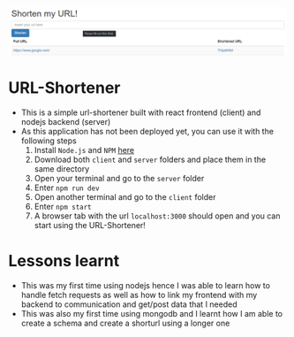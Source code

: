 ![Ui](docs/Screenshot.png)

# URL-Shortener

- This is a simple url-shortener built with react frontend (client) and nodejs backend (server)
- As this application has not been deployed yet, you can use it with the following steps
  1. Install `Node.js` and `NPM` [here](https://nodejs.org/en/download/)
  2. Download both `client` and `server` folders and place them in the same directory
  3. Open your terminal and go to the `server` folder
  4. Enter `npm run dev`
  5. Open another terminal and go to the `client` folder
  6. Enter `npm start`
  7. A browser tab with the url `localhost:3000` should open and you can start using the URL-Shortener!

# Lessons learnt

- This was my first time using nodejs hence I was able to learn how to handle fetch requests as well as how to link my frontend with my backend to communication and get/post data that I needed
- This was also my first time using mongodb and I learnt how I am able to create a schema and create a shorturl using a longer one

